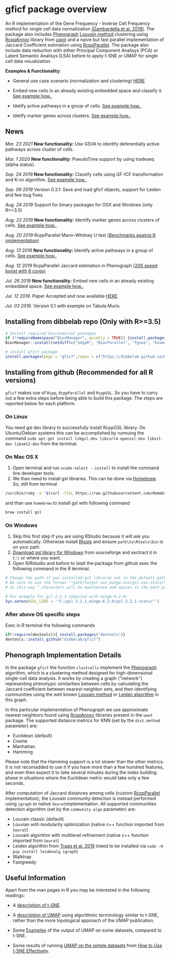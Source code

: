 # gficf package overview

An R implementation of the 
Gene Frequency - Inverse Cell Frequency method for single cell data
normalization [(Gambardella et al. 2019)](https://www.frontiersin.org/articles/10.3389/fgene.2019.00734/abstract).
The package also includes [Phenograph](https://www.cell.com/cell/fulltext/S0092-8674(15)00637-6)
[Louvain method](https://sites.google.com/site/findcommunities/)
clustering using [RcppAnnoy](https://cran.r-project.org/package=RcppAnnoy) library
from [uwot](https://github.com/jlmelville/uwot) and a naive but fast parallel implementation
of Jaccard Coefficient estimation using [RcppParallel](https://cran.r-project.org/package=RcppParallel).
The package also include data reduction with either Principal Component Analisys (PCA) or
Latent Semantic Analisys (LSA) before to apply t-SNE or UMAP for single cell data visualization.   

**Examples & Functionality**:
* General use case scenario (normalization and clustering) [HERE](https://jeky82.github.io/gficf_example.html)

* Embed new cells in an already existing embedded space and classify it. [See example how..](https://jeky82.github.io/gficf_example.html#how-to-embedd-new-cells-in-an-existing-space)

* Idetify active pathways in a group of cells. [See example how..](https://jeky82.github.io/gficf_example.html#how-to-perform-gsea-to-identify-active-pathways-in-each-cluster)

* Idetify marker genes across clusters. [See example how..](https://jeky82.github.io/gficf_example.html#find-marker-genes)

## News
*Mar. 23 2021* **New functionality:** Use GSVA to identify deferentially active pathways across cluster of cells.

*Mar. 1 2020* **New functionality:** PseudoTime support by using tradeseq (alpha status).

*Sep. 24 2019* **New functionality:** Classify cells using GF-ICF transformation and K-nn algorithm. [See example how..](https://jeky82.github.io/gficf_example.html#how-to-embedd-new-cells-in-an-existing-space)

*Sep. 09 2019* Version 0.3.1: Save and load gficf objects, support for Leiden and few bug fixes.

*Aug. 24 2019* Support for binary packages for OSX and Windows (only R>=3.5)

*Aug. 22 2019* **New functionality:** Identify marker genes across clusters of cells. [See example how..](https://jeky82.github.io/gficf_example.html#find-marker-genes)

*Aug. 20 2019* RcppParallel Mann–Whitney U test [(Benchmarks against R implementation)](https://jeky82.github.io/2019/08/20/MannWhitney.html) 

*Aug. 13 2019* **New functionality:** Identify active pathways in a group of cells. [See example how..](https://jeky82.github.io/gficf_example.html#how-to-perform-gsea-to-identify-active-pathways-in-each-cluster)

*Aug. 12 2019* RcppParallel Jaccard estimation in Phenograph [(20X speed boost with 6 cores)](https://jeky82.github.io/2019/08/12/parallel_JC_benchmarks.html) 

*Jul. 26 2019* **New functionality:** Embed new cells in an already existing embedded space. [See example how..](https://jeky82.github.io/gficf_example.html#how-to-embedd-new-cells-in-an-existing-space)

*Jul. 12 2019*. Paper Accepted and now available [HERE](https://www.frontiersin.org/articles/10.3389/fgene.2019.00734/abstract).

*Jul. 03 2019*. Version 0.1 with example on Tabula Muris.

## Installing from dibbelab repo (Only with R>=3.5)
```R
# Install required bioconductor packages
if (!requireNamespace("BiocManager", quietly = TRUE)) {install.packages("BiocManager")}
BiocManager::install(setdiff(c("edgeR", "BiocParallel", "fgsea", "biomaRt","slingshot","tradeSeq"),rownames(installed.packages())),update = F)

# install gficf package
install.packages(pkgs = "gficf",repos = c("https://dibbelab.github.io/Rrepo/","https://cloud.r-project.org"))
```

## Installing from github (Recommended for all R versions)

`gficf` makes use of `Rcpp`, `RcppParallel` and `RcppGSL`. So you have to carry out
a few extra steps before being able to build this package. The steps are reported below for each platform.

### On Linux
You need gsl dev library to successfully install RcppGSL library.
On Ubuntu/Debian systems this can be accomplished by runnuing the command `sudo apt-get install libgsl-dev libcurl4-openssl-dev libssl-dev libxml2-dev` from the terminal.

### On Mac OS X
1. Open terminal and run `xcode-select --install` to install the command line developer tools.
2. We than need to install gsl libraries. This can be done via [Homebrew](https://brew.sh/). So, still from terminal
```bash
/usr/bin/ruby -e "$(curl -fsSL https://raw.githubusercontent.com/Homebrew/install/master/install)"
```
and than use `homebrew` to install gsl with following command
```bash
brew install gsl
```

### On Windows
1. Skip this first step if you are using RStudio because it will ask you automatically. Otherwise install  [Rtools](https://cran.r-project.org/bin/windows/Rtools/) and ensure  `path\to\Rtools\bin` is on your path.   
2. [Download gsl library for Windows](https://sourceforge.net/projects/gnu-scientific-library-windows/) from sourceforge and exctract it in `C:\` or where you want.   
3. Open R/Rstudio and before to istall the package from github exec the following command in the R terminal.
```R
# Change the path if you installed gsl librarie not in the default path.
# Be sure to use the format '"path/to/gsl-xxx_mingw-xxx/gsl-xxx-static"'
# In this way " characters will be mainteined and spaces in the path preserved if there are.

# For example for gsl-2.2.1 compiled with mingw-6.2.0:
Sys.setenv(GSL_LIBS = '"C:/gsl-2.2.1_mingw-6.2.0/gsl-2.2.1-static"')
```

### After above OS specific steps
Exec in R terminal the following commands
```R
if(!require(devtools)){ install.packages("devtools")}
devtools::install_github("dibbelab/gficf")
```

## Phenograph Implementation Details
In the package `gficf` the function `clustcells` implement the [Phenograph](https://www.cell.com/cell/fulltext/S0092-8674(15)00637-6) algorithm,
which is a clustering method designed for high-dimensional single-cell data analysis. It works by creating a graph ("network") representing phenotypic similarities between cells by calculating the Jaccard coefficient between nearest-neighbor sets, and then identifying communities using the well known [Louvain method](https://sites.google.com/site/findcommunities/) or [Leiden algorithm](https://www.nature.com/articles/s41598-019-41695-z) in this graph. 

In this particular implementation of Phenograph we use approximate nearest neighbors found using [RcppAnnoy](https://cran.r-project.org/package=RcppAnnoy)
libraries present in the `uwot` package. The supported distance metrics for KNN (set by the `dist.method` parameter) are:

* Euclidean (default)
* Cosine
* Manhattan
* Hamming

Please note that the Hamming support is a lot slower than the
other metrics. It is not recomadded to use it if you have more than a few hundred
features, and even then expect it to take several minutes during the index 
building phase in situations where the Euclidean metric would take only a few
seconds.

After computation of Jaccard distances among cells (custom [RcppParallel](https://cran.r-project.org/package=RcppParallel) implementation), the Louvain community detection is instead performed using `igraph` or native `Seurat`implementation.
All supported communities detection algorithm (set by the `community.algo` parameter) are:

* Louvain classic (default)
* Louvian with modularity optimization (native c++ function imported from `Seurat`)
* Louvain algorithm with multilevel refinement (native c++ function imported from `Seurat`)
* Leiden algorithm from [Traag et al. 2019](https://www.nature.com/articles/s41598-019-41695-z) (need to be installed via `sudo -H pip install leidenalg igraph`)
* Walktrap
* Fastgreedy


## Useful Information

Apart from the man pages in R you may be interested in the following readings:

* A [description of t-SNE](https://lvdmaaten.github.io/tsne/).

* A [description of UMAP](https://jlmelville.github.io/uwot/umap-for-tsne.html)
using algorithmic terminology similar to t-SNE, rather than the more topological
approach of the UMAP publication.

* Some [Examples](https://jlmelville.github.io/uwot/umap-examples.html) of the 
output of UMAP on some datasets, compared to t-SNE. 

* Some results of running 
[UMAP on the simple datasets](https://jlmelville.github.io/uwot/umap-simple.html) 
from [How to Use t-SNE Effectively](https://distill.pub/2016/misread-tsne/).
